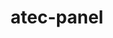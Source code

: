 ---
title: atec-panel
redirect_to: https://teams.microsoft.com/l/meetup-join/19%3ameeting_MzM3NjdhMDItYWI5ZC00ODlhLTkyNTQtNTU4YjY4OTI0ZDQ1%40thread.v2/0?context=%7b%22Tid%22%3a%228d281d1d-9c4d-4bf7-b16e-032d15de9f6c%22%2c%22Oid%22%3a%22cde3cfd5-0608-4ed8-9325-a482cd6ca995%22%7d
---